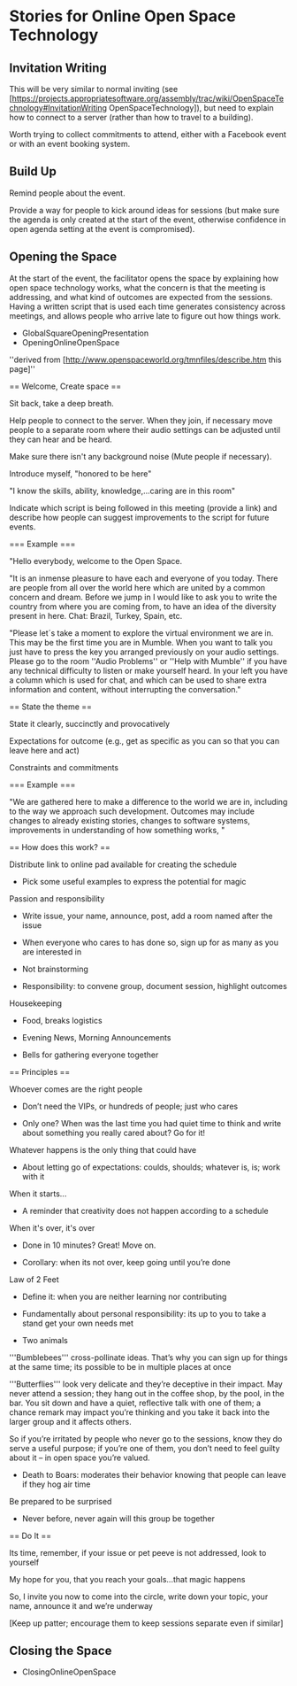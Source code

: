 Stories for Online Open Space Technology
========================================

Invitation Writing
------------------

This will be very similar to normal inviting (see [https://projects.appropriatesoftware.org/assembly/trac/wiki/OpenSpaceTechnology#InvitationWriting OpenSpaceTechnology]), but need to explain how to connect to a server (rather than how to travel to a building).

Worth trying to collect commitments to attend, either with a Facebook event or with an event booking system.

Build Up
--------

Remind people about the event.

Provide a way for people to kick around ideas for sessions (but make sure the agenda is only created at the start of the event, otherwise confidence in open agenda setting at the event is compromised).

Opening the Space
-----------------

At the start of the event, the facilitator opens the space by explaining how open space technology works, what the concern is that the meeting is addressing, and what kind of outcomes are expected from the sessions. Having a written script that is used each time generates consistency across meetings, and allows people who arrive late to figure out how things work.

* GlobalSquareOpeningPresentation
* OpeningOnlineOpenSpace


''derived from [http://www.openspaceworld.org/tmnfiles/describe.htm this page]''

== Welcome, Create space ==

Sit back, take a deep breath.

Help people to connect to the server. When they join, if necessary move people to a separate room where their audio settings can be adjusted until they can hear and be heard.

Make sure there isn't any background noise (Mute people if necessary).

Introduce myself, "honored to be here" 

"I know the skills, ability, knowledge,...caring are in this room"

Indicate which script is being followed in this meeting (provide a link) and describe how people can suggest improvements to the script for future events.

=== Example ===

"Hello everybody, welcome to the Open Space.

"It is an inmense pleasure to have each and everyone of you today. There are people from all over the world here which are united by a common concern and dream. Before we jump in I would like to ask you to write the country from where you are coming from, to have an idea of the diversity present in here. Chat: Brazil, Turkey, Spain, etc.

"Please let´s take a moment to explore the virtual environment we are in. This may be the first time you are in Mumble. When you want to talk you just have to press the key you arranged previously on your audio settings. Please go to the room ''Audio Problems'' or ''Help with Mumble'' if you have any technical difficulty to listen or make yourself heard. In your left you have a column which is used for chat, and which can be used to share extra information and content, without interrupting the conversation."

== State the theme ==

State it clearly, succinctly and provocatively

Expectations for outcome (e.g., get as specific as you can so that you can leave here and act)

Constraints and commitments

=== Example ===

"We are gathered here to make a difference to the world we are in, including to the way we approach such development. Outcomes may include changes to already existing stories, changes to software systems, improvements in understanding of how something works, "

== How does this work? ==

Distribute link to online pad available for creating the schedule

  * Pick some useful examples to express the potential for magic

Passion and responsibility

  * Write issue, your name, announce, post, add a room named after the issue

  * When everyone who cares to has done so, sign up for as many as you are interested in

  * Not brainstorming

  * Responsibility: to convene group, document session, highlight outcomes

Housekeeping

 * Food, breaks logistics

 * Evening News, Morning Announcements

 * Bells for gathering everyone together

== Principles ==

Whoever comes are the right people

 * Don’t need the VIPs, or hundreds of people; just who cares

 * Only one? When was the last time you had quiet time to think and write about something you really cared about? Go for it!

Whatever happens is the only thing that could have

 * About letting go of expectations: coulds, shoulds; whatever is, is; work with it

When it starts...

 * A reminder that creativity does not happen according to a schedule

When it's over, it's over

 * Done in 10 minutes? Great! Move on.

 * Corollary: when its not over, keep going until you’re done

Law of 2 Feet

 * Define it: when you are neither learning nor contributing

 * Fundamentally about personal responsibility: its up to you to take a stand get your own needs met

 * Two animals

  '''Bumblebees''' cross-pollinate ideas. That’s why you can sign up for things at the same time; its possible to be in multiple places at once

  '''Butterflies''' look very delicate and they’re deceptive in their impact. May never attend a session; they hang out in the coffee shop, by the pool, in the bar. You sit down and have a quiet, reflective talk with one of them; a chance remark may impact you’re thinking and you take it back into the larger group and it affects others.
  
  So if you’re irritated by people who never go to the sessions, know they do serve a useful purpose; if you’re one of them, you don’t need to feel guilty about it – in open space you’re valued.

 * Death to Boars: moderates their behavior knowing that people can leave if they hog air time

Be prepared to be surprised

 * Never before, never again will this group be together

== Do It ==

Its time, remember, if your issue or pet peeve is not addressed, look to yourself

My hope for you, that you reach your goals...that magic happens

So, I invite you now to come into the circle, write down your topic, your name, announce it and we’re underway

[Keep up patter; encourage them to keep sessions separate even if similar]

Closing the Space
-----------------

* ClosingOnlineOpenSpace

